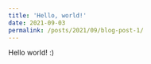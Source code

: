 ```yaml
---
title: 'Hello, world!'
date: 2021-09-03
permalink: /posts/2021/09/blog-post-1/
---
```


Hello world! :)